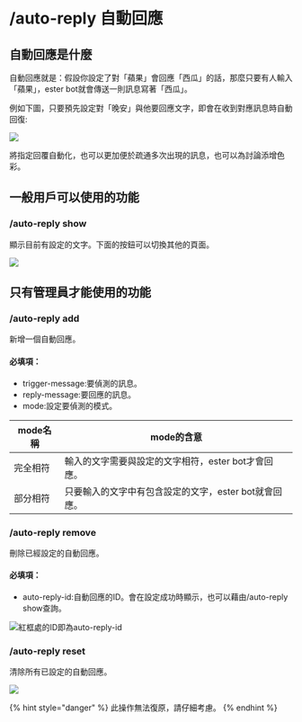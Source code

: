 # /auto-reply 自動回應

## 自動回應是什麼

自動回應就是：假設你設定了對「蘋果」會回應「西瓜」的話，那麼只要有人輸入「蘋果」，ester bot就會傳送一則訊息寫著「西瓜」。

例如下圖，只要預先設定對「晚安」與他要回應文字，即會在收到對應訊息時自動回復:

![](https://cdn.discordapp.com/attachments/848902789681381416/965609067286523955/unknown.png)

將指定回覆自動化，也可以更加便於疏通多次出現的訊息，也可以為討論添增色彩。

## 一般用戶可以使用的功能

### /auto-reply show

顯示目前有設定的文字。下面的按鈕可以切換其他的頁面。

![](https://cdn.discordapp.com/attachments/848902789681381416/965617412600893470/unknown.png)

## 只有管理員才能使用的功能

### /auto-reply add

新增一個自動回應。

#### 必填項：

* trigger-message:要偵測的訊息。
* reply-message:要回應的訊息。
* mode:設定要偵測的模式。

| mode名稱 | mode的含意                         |
| ------ | ------------------------------- |
| 完全相符   | 輸入的文字需要與設定的文字相符，ester bot才會回應。  |
| 部分相符   | 只要輸入的文字中有包含設定的文字，ester bot就會回應。 |

### /auto-reply remove

刪除已經設定的自動回應。

#### 必填項：

* auto-reply-id:自動回應的ID。會在設定成功時顯示，也可以藉由/auto-reply show查詢。

![紅框處的ID即為auto-reply-id](https://cdn.discordapp.com/attachments/848902789681381416/965618853608562800/unknown.png)

### /auto-reply reset

​清除所有已設定的自動回應。

![](https://cdn.discordapp.com/attachments/848902789681381416/965621191136137246/unknown.png)

{% hint style="danger" %}
此操作無法復原，請仔細考慮。
{% endhint %}
